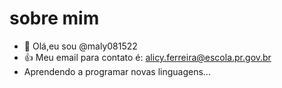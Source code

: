 # sobre mim
- 👋 Olá,eu sou @maly081522
- 👍 Meu email para contato é: alicy.ferreira@escola.pr.gov.br
- Aprendendo a programar novas linguagens...
